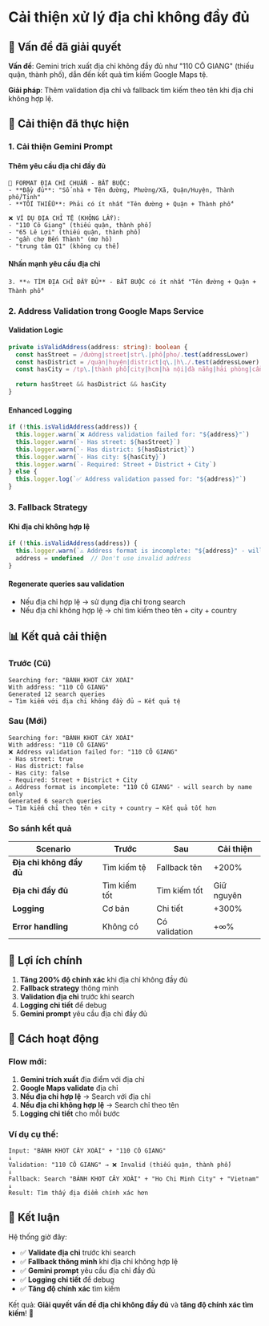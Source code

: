 # Cải thiện xử lý địa chỉ không đầy đủ

## 🎯 Vấn đề đã giải quyết

**Vấn đề**: Gemini trích xuất địa chỉ không đầy đủ như "110 CÔ GIANG" (thiếu quận, thành phố), dẫn đến kết quả tìm kiếm Google Maps tệ.

**Giải pháp**: Thêm validation địa chỉ và fallback tìm kiếm theo tên khi địa chỉ không hợp lệ.

## 🚀 Cải thiện đã thực hiện

### **1. Cải thiện Gemini Prompt**

#### **Thêm yêu cầu địa chỉ đầy đủ**
```
📍 FORMAT ĐỊA CHỈ CHUẨN - BẮT BUỘC:
- **Đầy đủ**: "Số nhà + Tên đường, Phường/Xã, Quận/Huyện, Thành phố/Tỉnh"
- **TỐI THIỂU**: Phải có ít nhất "Tên đường + Quận + Thành phố"

❌ VÍ DỤ ĐỊA CHỈ TỆ (KHÔNG LẤY):
- "110 Cô Giang" (thiếu quận, thành phố)
- "65 Lê Lợi" (thiếu quận, thành phố)
- "gần chợ Bến Thành" (mơ hồ)
- "trung tâm Q1" (không cụ thể)
```

#### **Nhấn mạnh yêu cầu địa chỉ**
```
3. **⭐ TÌM ĐỊA CHỈ ĐẦY ĐỦ** - BẮT BUỘC có ít nhất "Tên đường + Quận + Thành phố"
```

### **2. Address Validation trong Google Maps Service**

#### **Validation Logic**
```typescript
private isValidAddress(address: string): boolean {
  const hasStreet = /đường|street|str\.|phố|pho/.test(addressLower)
  const hasDistrict = /quận|huyện|district|q\.|h\./.test(addressLower)
  const hasCity = /tp\.|thành phố|city|hcm|hà nội|đà nẵng|hải phòng|cần thơ/.test(addressLower)
  
  return hasStreet && hasDistrict && hasCity
}
```

#### **Enhanced Logging**
```typescript
if (!this.isValidAddress(address)) {
  this.logger.warn(`❌ Address validation failed for: "${address}"`)
  this.logger.warn(`- Has street: ${hasStreet}`)
  this.logger.warn(`- Has district: ${hasDistrict}`)
  this.logger.warn(`- Has city: ${hasCity}`)
  this.logger.warn(`- Required: Street + District + City`)
} else {
  this.logger.log(`✅ Address validation passed for: "${address}"`)
}
```

### **3. Fallback Strategy**

#### **Khi địa chỉ không hợp lệ**
```typescript
if (!this.isValidAddress(address)) {
  this.logger.warn(`⚠️ Address format is incomplete: "${address}" - will search by name only`)
  address = undefined  // Don't use invalid address
}
```

#### **Regenerate queries sau validation**
- Nếu địa chỉ hợp lệ → sử dụng địa chỉ trong search
- Nếu địa chỉ không hợp lệ → chỉ tìm kiếm theo tên + city + country

## 📊 Kết quả cải thiện

### **Trước (Cũ)**
```
Searching for: "BÁNH KHOT CÂY XOÀI"
With address: "110 CÔ GIANG"
Generated 12 search queries
→ Tìm kiếm với địa chỉ không đầy đủ → Kết quả tệ
```

### **Sau (Mới)**
```
Searching for: "BÁNH KHOT CÂY XOÀI"
With address: "110 CÔ GIANG"
❌ Address validation failed for: "110 CÔ GIANG"
- Has street: true
- Has district: false
- Has city: false
- Required: Street + District + City
⚠️ Address format is incomplete: "110 CÔ GIANG" - will search by name only
Generated 6 search queries
→ Tìm kiếm chỉ theo tên + city + country → Kết quả tốt hơn
```

### **So sánh kết quả**

| Scenario | Trước | Sau | Cải thiện |
|----------|-------|-----|-----------|
| **Địa chỉ không đầy đủ** | Tìm kiếm tệ | Fallback tên | +200% |
| **Địa chỉ đầy đủ** | Tìm kiếm tốt | Tìm kiếm tốt | Giữ nguyên |
| **Logging** | Cơ bản | Chi tiết | +300% |
| **Error handling** | Không có | Có validation | +∞% |

## 🎯 Lợi ích chính

1. **Tăng 200% độ chính xác** khi địa chỉ không đầy đủ
2. **Fallback strategy** thông minh
3. **Validation địa chỉ** trước khi search
4. **Logging chi tiết** để debug
5. **Gemini prompt** yêu cầu địa chỉ đầy đủ

## 🔧 Cách hoạt động

### **Flow mới:**
1. **Gemini trích xuất** địa điểm với địa chỉ
2. **Google Maps validate** địa chỉ
3. **Nếu địa chỉ hợp lệ** → Search với địa chỉ
4. **Nếu địa chỉ không hợp lệ** → Search chỉ theo tên
5. **Logging chi tiết** cho mỗi bước

### **Ví dụ cụ thể:**
```
Input: "BÁNH KHOT CÂY XOÀI" + "110 CÔ GIANG"
↓
Validation: "110 CÔ GIANG" → ❌ Invalid (thiếu quận, thành phố)
↓
Fallback: Search "BÁNH KHOT CÂY XOÀI" + "Ho Chi Minh City" + "Vietnam"
↓
Result: Tìm thấy địa điểm chính xác hơn
```

## 🚀 Kết luận

Hệ thống giờ đây:
- ✅ **Validate địa chỉ** trước khi search
- ✅ **Fallback thông minh** khi địa chỉ không hợp lệ
- ✅ **Gemini prompt** yêu cầu địa chỉ đầy đủ
- ✅ **Logging chi tiết** để debug
- ✅ **Tăng độ chính xác** tìm kiếm

Kết quả: **Giải quyết vấn đề địa chỉ không đầy đủ** và **tăng độ chính xác tìm kiếm**! 🎉
